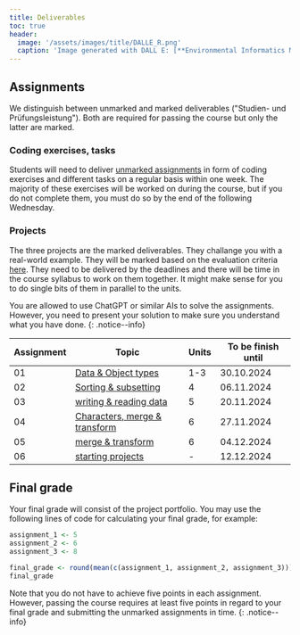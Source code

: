 ```yaml
---
title: Deliverables
toc: true
header:
  image: '/assets/images/title/DALLE_R.png'
  caption: 'Image generated with DALL E: [**Environmental Informatics Marburg**](https://www.uni-marburg.de/en/fb19/disciplines/physisch/environmentalinformatics)'
---
```


## Assignments
We distinguish between unmarked and marked deliverables ("Studien- und Prüfungsleistung"). 
Both are required for passing the course but only the latter are marked.

### Coding exercises, tasks
Students will need to deliver [unmarked assignments](/moer-bsc-base-r/unit10/unit10-01_Intro.html) in form of coding exercises and different tasks on a regular basis within one week. The majority of these exercises will be worked on during the course, but if you do not complete them, you must do so by the end of the following Wednesday.

### Projects
The three projects are the marked deliverables. They challange you with a real-world example. They will be marked based on the evaluation criteria [here](/moer-bsc-base-r/unit11/unit11-01_project_guidelines.html). They need to be delivered by the deadlines and there will be time in the course syllabus to work on them together. It might make sense for you to do single bits of them in parallel to the units.


You are allowed to use ChatGPT or similar AIs to solve the assignments. However, you need to present your solution to make sure you understand what you have done.
{: .notice--info}

| Assignment | Topic                                                                        | Units | To be finish until |
|------------|------------------------------------------------------------------------------|-------|--------------------|
| 01         | [Data & Object types](/moer-bsc-base-r/unit10/unit10-assignment01.html)      | 1-3   | 30.10.2024         |
| 02         | [Sorting & subsetting](/moer-bsc-base-r/unit10/unit10-assignment02.html)     | 4     | 06.11.2024         |
| 03         | [writing & reading data](/moer-bsc-base-r/unit10/unit10-assignment03.html)   | 5     | 20.11.2024         |
| 04         | [Characters, merge & transform](/moer-bsc-base-r/unit10/unit10-assignment04.html) | 6| 27.11.2024         |
| 05         | [ merge & transform](/moer-bsc-base-r/unit10/unit10-assignment05.html)       | 6     | 04.12.2024         |
| 06         | [starting projects](/moer-bsc-base-r/unit10/unit10-assignment06.html)        | -     | 12.12.2024         |

<!-- | Assignment | Exercise                   | Read & take quiz to chapter  | To be finish until |
|------------|----------------------------|------------------------------|--------------------|
| 01         | Exercise Unit01            | Units01-02                   | 19.04.2024         |
| 02         | Exercise Unit 02-03        | Units03-04                   | 26.04.2024         |
| 03         | Exercise Unit 03 (Task 1-2)| Unit04 again                 | 03.05.2024         |
| 04         | Exercise Unit 03 (Task 3-5)| Unit04 again                 | 10.05.2024         |
| 05         | Exercise Unit 04           | Unit05                       | 17.05.2024         |
| 06         | Exercise Unit 05           | Unit06                       | 24.05.2024         |
| 07         | Exercise Unit 06           | Unit07                       | 07.06.2024         |
| 08         | Exercise Unit 07, Task 1   | Unit 07 again                | 13.06.2024         | 
| 09         | Exercise Unit 07, Task 2   | Skim all Units, Questions?   | 21.06.2024         | 
| 10         | Exercise Unit 08 (Task1, 2)| Unit09                       | 28.06.2024         |
 -->



## Final grade
Your final grade will consist of the project portfolio.
You may use the following lines of code for calculating your final grade, for example:

```r
assignment_1 <- 5
assignment_2 <- 6
assignment_3 <- 8

final_grade <- round(mean(c(assignment_1, assignment_2, assignment_3)))
final_grade
```

Note that you do not have to achieve five points in each assignment.
However, passing the course requires at least five points in regard to your final grade and submitting the unmarked assignments in time.
{: .notice--info}






